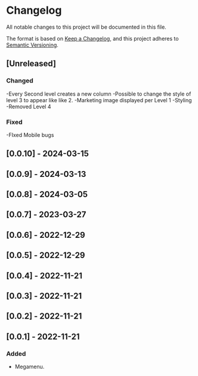 # Changelog

All notable changes to this project will be documented in this file.

The format is based on [Keep a Changelog](https://keepachangelog.com/en/1.0.0/),
and this project adheres to [Semantic Versioning](https://semver.org/spec/v2.0.0.html).

## [Unreleased]
### Changed
-Every Second level creates a new column
-Possible to change the style of level 3 to appear like like 2.
-Marketing image displayed per Level 1
-Styling
-Removed Level 4
### Fixed
-FIxed Mobile bugs

## [0.0.10] - 2024-03-15

## [0.0.9] - 2024-03-13

## [0.0.8] - 2024-03-05

## [0.0.7] - 2023-03-27

## [0.0.6] - 2022-12-29

## [0.0.5] - 2022-12-29

## [0.0.4] - 2022-11-21

## [0.0.3] - 2022-11-21

## [0.0.2] - 2022-11-21

## [0.0.1] - 2022-11-21

### Added
- Megamenu.
